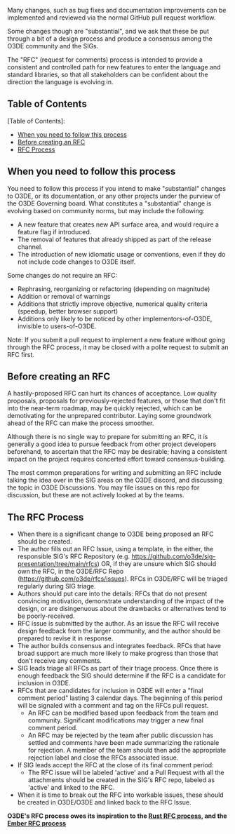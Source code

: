 [O3DE RFCs]: #O3DE-rfcs

Many changes, such as bug fixes and documentation improvements can be
implemented and reviewed via the normal GitHub pull request workflow.

Some changes though are "substantial", and we ask that these be put through a
bit of a design process and produce a consensus among the O3DE community and
the SIGs.

The "RFC" (request for comments) process is intended to provide a consistent
and controlled path for new features to enter the language and standard
libraries, so that all stakeholders can be confident about the direction the
language is evolving in.


## Table of Contents
[Table of Contents]:

  - [When you need to follow this process]
  - [Before creating an RFC]
  - [RFC Process]


## When you need to follow this process
[When you need to follow this process]: #when-you-need-to-follow-this-process
You need to follow this process if you intend to make "substantial" changes to O3DE, or its documentation, or any other projects under the purview of the O3DE Governing board. What constitutes a "substantial" change is evolving based on community norms, but may include the following:

* A new feature that creates new API surface area, and would require a feature flag if introduced.
* The removal of features that already shipped as part of the release channel.
* The introduction of new idiomatic usage or conventions, even if they do not include code changes to O3DE itself.

Some changes do not require an RFC:

* Rephrasing, reorganizing or refactoring (depending on magnitude)
* Addition or removal of warnings
* Additions that strictly improve objective, numerical quality criteria (speedup, better browser support)
* Additions only likely to be noticed by other implementors-of-O3DE, invisible to users-of-O3DE.

Note: If you submit a pull request to implement a new feature without going through the RFC process, it may be closed with a polite request to submit an RFC first.


## Before creating an RFC
[Before creating an RFC]: #before-creating-an-rfc
A hastily-proposed RFC can hurt its chances of acceptance. Low quality proposals, proposals for previously-rejected features, or those that don't fit into the near-term roadmap, may be quickly rejected, which can be demotivating for the unprepared contributor. Laying some groundwork ahead of the RFC can make the process smoother.

Although there is no single way to prepare for submitting an RFC, it is generally a good idea to pursue feedback from other project developers beforehand, to ascertain that the RFC may be desirable; having a consistent impact on the project requires concerted effort toward consensus-building.

The most common preparations for writing and submitting an RFC include talking the idea over in the SIG areas on the O3DE discord, and discussing the topic in O3DE Discussions. You may file issues on this repo for discussion, but these are not actively looked at by the teams.


## The RFC Process
[RFC Process]: #rfc-process

* When there is a significant change to O3DE being proposed an RFC should be created.
* The author fills out an RFC Issue, using a template, in the either, the responsible SIG's RFC Repository (e.g. https://github.com/o3de/sig-presentation/tree/main/rfcs) OR, if they are unsure which SIG should own the RFC, in the O3DE/RFC Repo (https://github.com/o3de/rfcs/issues). RFCs in O3DE/RFC will be triaged regularly during SIG triage.
* Authors should put care into the details: RFCs that do not present convincing motivation, demonstrate understanding of the impact of the design, or are disingenuous about the drawbacks or alternatives tend to be poorly-received.
* RFC issue is submitted by the author. As an issue the RFC will receive design feedback from the larger community, and the author should be prepared to revise it in response.
* The author builds consensus and integrates feedback. RFCs that have broad support are much more likely to make progress than those that don't receive any comments.
* SIG leads triage all RFCs as part of their triage process. Once there is enough feedback the SIG should determine if the RFC is a candidate for inclusion in O3DE.
* RFCs that are candidates for inclusion in O3DE will enter a "final comment period" lasting 3 calendar days. The beginning of this period will be signaled with a comment and tag on the RFCs pull request.
   * An RFC can be modified based upon feedback from the team and community. Significant modifications may trigger a new final comment period.
   * An RFC may be rejected by the team after public discussion has settled and comments have been made summarizing the rationale for rejection. A member of the team should then add the appropriate rejection label and close the RFCs associated issue.
* If SIG leads accept the RFC at the close of its final comment period:
    * The RFC issue will be labeled 'active' and a Pull Request with all the attachments should be created in the SIG's RFC repo, labeled as 'active' and linked to the RFC.
* When it is time to break out the RFC into workable issues, these should be created in O3DE/O3DE and linked back to the RFC Issue.

**O3DE's RFC process owes its inspiration to the [Rust RFC process], and the [Ember RFC process]**

[Rust RFC process]: https://github.com/rust-lang/rfcs
[Ember RFC process]: https://github.com/emberjs/rfcs
